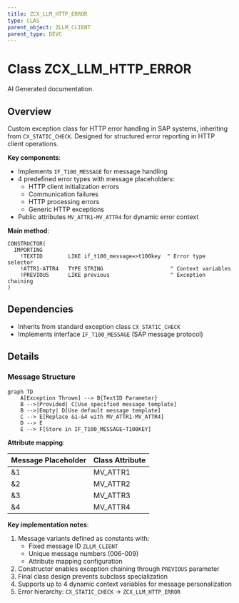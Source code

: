 ```yaml
---
title: ZCX_LLM_HTTP_ERROR
type: CLAS
parent_object: ZLLM_CLIENT
parent_type: DEVC
---
```


# Class ZCX_LLM_HTTP_ERROR

AI Generated documentation.

## Overview

Custom exception class for HTTP error handling in SAP systems, inheriting from `CX_STATIC_CHECK`. Designed for structured error reporting in HTTP client operations.

**Key components**:

- Implements `IF_T100_MESSAGE` for message handling
- 4 predefined error types with message placeholders:
  - HTTP client initialization errors
  - Communication failures
  - HTTP processing errors
  - Generic HTTP exceptions
- Public attributes `MV_ATTR1`-`MV_ATTR4` for dynamic error context

**Main method**:

```abap
CONSTRUCTOR(
  IMPORTING
    !TEXTID        LIKE if_t100_message=>t100key  " Error type selector
    !ATTR1-ATTR4   TYPE STRING                     " Context variables
    !PREVIOUS      LIKE previous                   " Exception chaining
)
```

## Dependencies

- Inherits from standard exception class `CX_STATIC_CHECK`
- Implements interface `IF_T100_MESSAGE` (SAP message protocol)

## Details

### Message Structure

```mermaid
graph TD
    A[Exception Thrown] --> B{TextID Parameter}
    B -->|Provided| C[Use specified message template]
    B -->|Empty| D[Use default message template]
    C --> E[Replace &1-&4 with MV_ATTR1-MV_ATTR4]
    D --> E
    E --> F[Store in IF_T100_MESSAGE~T100KEY]
```

**Attribute mapping**:

| Message Placeholder | Class Attribute |
|---------------------|-----------------|
| &1                  | MV_ATTR1        |
| &2                  | MV_ATTR2        |
| &3                  | MV_ATTR3        |
| &4                  | MV_ATTR4        |

**Key implementation notes**:

1. Message variants defined as constants with:
   - Fixed message ID `ZLLM_CLIENT`
   - Unique message numbers (006-009)
   - Attribute mapping configuration
2. Constructor enables exception chaining through `PREVIOUS` parameter
3. Final class design prevents subclass specialization
4. Supports up to 4 dynamic context variables for message personalization
5. Error hierarchy: `CX_STATIC_CHECK` → `ZCX_LLM_HTTP_ERROR`
